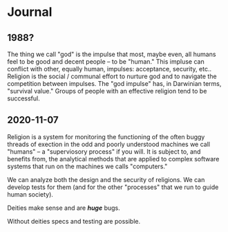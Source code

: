 # Journal

## 1988?

The thing we call "god" is the impulse that most, maybe even, all humans feel to be good and decent people – to be "human." This impluse can conflict with other, equally human, impulses: acceptance, security, etc.. Religion is the social / communal effort to nurture god and to navigate the competition between impulses. The "god impulse" has, in Darwinian terms, "survival value." Groups of people with an effective religion tend to be successful. 

## 2020-11-07

Religion is a system for monitoring the functioning of the often buggy threads of exection in the odd and poorly understood machines we call "humans" – a "superviosory process" if you will. It is subject to, and benefits from, the analytical methods that are applied to complex software systems that run on the machines we calls "computers."

We can analyze both the design and the security of religions. We can develop tests for them (and for the other "processes" that we run to guide human society).

Deities make sense and are ***huge*** bugs.

Without deities specs and testing are possible.
